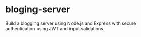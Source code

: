 # bloging-server
Build a blogging server using Node.js and Express with secure authentication using JWT and input validations.
